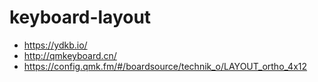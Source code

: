 # keyboard-layout

- https://ydkb.io/
- http://qmkeyboard.cn/
- https://config.qmk.fm/#/boardsource/technik_o/LAYOUT_ortho_4x12
